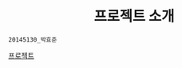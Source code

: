 # <center>프로젝트 소개</center>

<pre>
<code>20145130_박효준</code>
</pre>
[프로젝트](https://github.com/HyoJuns/SmartWeb_Coding.git)


